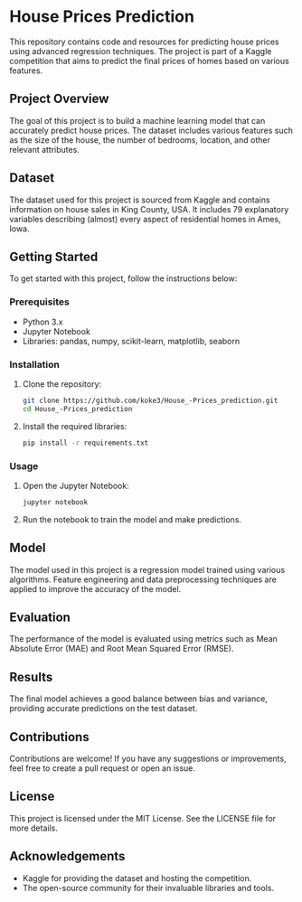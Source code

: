 # House Prices Prediction

This repository contains code and resources for predicting house prices using advanced regression techniques. The project is part of a Kaggle competition that aims to predict the final prices of homes based on various features.

## Project Overview

The goal of this project is to build a machine learning model that can accurately predict house prices. The dataset includes various features such as the size of the house, the number of bedrooms, location, and other relevant attributes.

## Dataset

The dataset used for this project is sourced from Kaggle and contains information on house sales in King County, USA. It includes 79 explanatory variables describing (almost) every aspect of residential homes in Ames, Iowa.

## Getting Started

To get started with this project, follow the instructions below:

### Prerequisites

- Python 3.x
- Jupyter Notebook
- Libraries: pandas, numpy, scikit-learn, matplotlib, seaborn

### Installation

1. Clone the repository:
    ```bash
    git clone https://github.com/koke3/House_-Prices_prediction.git
    cd House_-Prices_prediction
    ```

2. Install the required libraries:
    ```bash
    pip install -r requirements.txt
    ```

### Usage

1. Open the Jupyter Notebook:
    ```bash
    jupyter notebook
    ```

2. Run the notebook to train the model and make predictions.

## Model

The model used in this project is a regression model trained using various algorithms. Feature engineering and data preprocessing techniques are applied to improve the accuracy of the model.

## Evaluation

The performance of the model is evaluated using metrics such as Mean Absolute Error (MAE) and Root Mean Squared Error (RMSE).

## Results

The final model achieves a good balance between bias and variance, providing accurate predictions on the test dataset.

## Contributions

Contributions are welcome! If you have any suggestions or improvements, feel free to create a pull request or open an issue.

## License

This project is licensed under the MIT License. See the LICENSE file for more details.

## Acknowledgements

- Kaggle for providing the dataset and hosting the competition.
- The open-source community for their invaluable libraries and tools.

